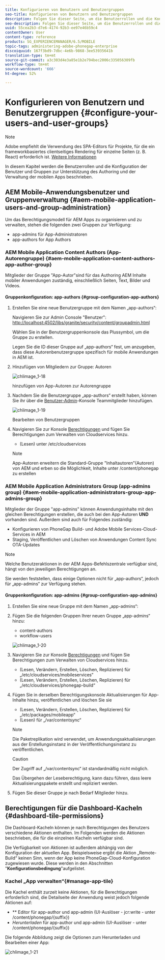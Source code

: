 ```yaml
---
title: Konfigurieren von Benutzern und Benutzergruppen
seo-title: Konfigurieren von Benutzern und Benutzergruppen
description: Folgen Sie dieser Seite, um die Benutzerrollen und die Konfiguration Ihrer Benutzer und Gruppen zur Unterstützung des Authoring und der Verwaltung Ihrer mobilen Apps zu verstehen.
seo-description: Folgen Sie dieser Seite, um die Benutzerrollen und die Konfiguration Ihrer Benutzer und Gruppen zur Unterstützung des Authoring und der Verwaltung Ihrer mobilen Apps zu verstehen.
uuid: 55cea2b3-d7e6-4174-92b3-ee97e46b59c4
contentOwner: User
content-type: reference
products: SG_EXPERIENCEMANAGER/6.5/MOBILE
topic-tags: administering-adobe-phonegap-enterprise
discoiquuid: 167f3bd9-7dbc-4e6b-9868-3ee53935641b
translation-type: tm+mt
source-git-commit: a3c303d4e3a85e1b2e794bec2006c335056309fb
workflow-type: tm+mt
source-wordcount: '666'
ht-degree: 52%

---
```



# Konfigurieren von Benutzern und Benutzergruppen {#configure-your-users-and-user-groups}

>[!NOTE]
>
>Adobe empfiehlt die Verwendung des SPA-Editors für Projekte, für die ein frameworkbasiertes clientseitiges Rendering für einzelne Seiten (z. B. React) erforderlich ist. [Weitere Informationen](/help/sites-developing/spa-overview.md)

In diesem Kapitel werden die Benutzerrollen und die Konfiguration der Benutzer und Gruppen zur Unterstützung des Authoring und der Verwaltung der mobilen Apps beschrieben.

## AEM Mobile-Anwendungsbenutzer und Gruppenverwaltung {#aem-mobile-application-users-and-group-administration}

Um das Berechtigungsmodell für AEM Apps zu organisieren und zu verwalten, stehen die folgenden zwei Gruppen zur Verfügung:

* app-admins für App-Administratoren
* app-authors for App Authors

### AEM Mobile Application Content Authors (App-Autorengruppe) {#aem-mobile-application-content-authors-app-author-group}

Mitglieder der Gruppe &quot;App-Autor&quot;sind für das Authoring AEM Inhalte mobiler Anwendungen zuständig, einschließlich Seiten, Text, Bilder und Videos.

#### Gruppenkonfiguration: app-authors {#group-configuration-app-authors}

1. Erstellen Sie eine neue Benutzergruppe mit dem Namen „app-authors“:

   Navigieren Sie zur Admin Console &quot;Benutzer&quot;: [http://localhost:4502/libs/granite/security/content/groupadmin.html](http://localhost:4502/libs/granite/security/content/groupadmin.html)

   Wählen Sie in der Benutzergruppenkonsole das Plussymbol, um die Gruppe zu erstellen.

   Legen Sie die ID dieser Gruppe auf „app-authors“ fest, um anzugeben, dass diese Autorenbenutzergruppe spezifisch für mobile Anwendungen in AEM ist.

1. Hinzufügen von Mitgliedern zur Gruppe: Autoren

   ![chlimage_1-18](assets/chlimage_1-18.png)

   hinzufügen von App-Autoren zur Autorengruppe

1. Nachdem Sie die Benutzergruppe „app-authors“ erstellt haben, können Sie ihr über die [Benutzer-Admin](http://localhost:4502/libs/granite/security/content/useradmin.md)-Konsole Teammitglieder hinzufügen.

   ![chlimage_1-19](assets/chlimage_1-19.png)

   Bearbeiten von Benutzergruppen

1. Navigieren Sie zur Konsole [Berechtigungen](http://localhost:4502/useradmin) und fügen Sie Berechtigungen zum Verwalten von Cloudservices hinzu.

   * (Lesen) unter /etc/cloudservices
   >[!NOTE]
   >
   >App-Autoren erweitern die Standard-Gruppe &quot;Inhaltautoren&quot;(Autoren) von AEM und erben so die Möglichkeit, Inhalte unter /content/phonegap zu erstellen

### AEM Mobile Application Administrators Group (app-admins group) {#aem-mobile-application-administrators-group-app-admins-group}

Mitglieder der Gruppe &quot;app-admins&quot; können Anwendungsinhalte mit den gleichen Berechtigungen erstellen, die auch bei den App-Autoren **UND** vorhanden sind. Außerdem sind auch für Folgendes zuständig:

* Konfigurieren von PhoneGap Build- und Adobe Mobile Services-Cloud-Services in AEM
* Staging, Veröffentlichen und Löschen von Anwendungen Content Sync OTA-Updates

>[!NOTE]
>
>Welche Benutzeraktionen in der AEM Apps-Befehlszentrale verfügbar sind, hängt von den jeweiligen Berechtigungen an.
>
>Sie werden feststellen, dass einige Optionen nicht für „app-authors“, jedoch für „app-admins“ zur Verfügung stehen.

#### Gruppenkonfiguration: app-admins {#group-configuration-app-admins}

1. Erstellen Sie eine neue Gruppe mit dem Namen „app-admins“:
1. Fügen Sie die folgenden Gruppen Ihrer neuen Gruppe „app-admins“ hinzu:

   * content-authors
   * workflow-users

   ![chlimage_1-20](assets/chlimage_1-20.png)

1. Navigieren Sie zur Konsole [Berechtigungen](http://localhost:4502/useradmin) und fügen Sie Berechtigungen zum Verwalten von Cloudservices hinzu.

   * (Lesen, Verändern, Erstellen, Löschen, Replizieren) für „/etc/cloudservices/mobileservices“
   * (Lesen, Verändern, Erstellen, Löschen, Replizieren) für „/etc/cloudservices/phonegap-build“

1. Fügen Sie in derselben Berechtigungskonsole Aktualisierungen für App-Inhalte hinzu, veröffentlichen und löschen Sie sie

   * (Lesen, Verändern, Erstellen, Löschen, Replizieren) für „/etc/packages/mobileapp“
   * (Lesen) für „/var/contentsync“

   >[!NOTE]
   >
   >Die Paketreplikation wird verwendet, um Anwendungsaktualisierungen aus der Erstellungsinstanz in der Veröffentlichungsinstanz zu veröffentlichen.

   >[!CAUTION]
   >
   >Der Zugriff auf „/var/contentsync“ ist standardmäßig nicht möglich.
   >
   >Das Übergehen der Leseberechtigung, kann dazu führen, dass leere Aktualisierungspakete erstellt und repliziert werden.

1. Fügen Sie dieser Gruppe je nach Bedarf Mitglieder hinzu.

## Berechtigungen für die Dashboard-Kacheln  {#dashboard-tile-permissions}

Die Dashboard-Kacheln können je nach Berechtigungen des Benutzers verschiedene Aktionen enthalten. Im Folgenden werden die Aktionen beschrieben, die für die einzelnen Kacheln verfügbar sind.

Die Verfügbarkeit von Aktionen ist außerdem abhängig von der Konfiguration der aktuellen App. Beispielsweise ergibt die Aktion „Remote-Build“ keinen Sinn, wenn der App keine PhoneGap-Cloud-Konfiguration zugewiesen wurde. Diese werden in den Abschnitten &quot;**Konfigurationsbedingung**&quot;aufgelistet.

### Kachel „App verwalten“{#manage-app-tile}

Die Kachel enthält zurzeit keine Aktionen, für die Berechtigungen erforderlich sind, die Detailseite der Anwendung weist jedoch folgende Aktionen auf:

* ** Editor für app-author und app-admin (UI-Auslöser - jcr:write - unter /content/phonegap/{suffix})
* *Herunterladen* für app-author und app-admin (UI-Auslöser - unter /content/phonegap/{suffix})

Die folgende Abbildung zeigt die Optionen zum Herunterladen und Bearbeiten einer App:

![chlimage_1-21](assets/chlimage_1-21.png)

